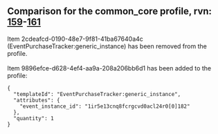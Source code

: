 ## Comparison for the common_core profile, rvn: [159](https://github.com/PRO100KatYT/FortniteProfileRevisions/tree/main/profiles/common_core/159%20common_core.json)-[161](https://github.com/PRO100KatYT/FortniteProfileRevisions/tree/main/profiles/common_core/161%20common_core.json)

Item 2cdeafcd-0190-48e7-9f81-41ba67640a4c (EventPurchaseTracker:generic_instance) has been removed from the profile.
<br><br>
Item 9896efce-d628-4ef4-aa9a-208a206bb6d1 has been added to the profile:

```
{
  "templateId": "EventPurchaseTracker:generic_instance",
  "attributes": {
    "event_instance_id": "1ir5e13cnq8fcrgcvd0acl24r0[0]182"
  },
  "quantity": 1
}
```

<br><br>

